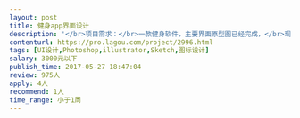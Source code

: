 ```yaml
---                
layout: post       
title: 健身app界面设计           
description: '</br>项目需求：</br>一款健身软件，主要界面原型图已经完成，</br>现在需要UI设计师帮助完成设计。</br>大概是7张左右设计图</br></br>人员要求：</br>最好是杭州地区的设计师。</br>'     
contenturl: https://pro.lagou.com/project/2996.html      
tags: [UI设计,Photoshop,illustrator,Sketch,图标设计]            
salary: 3000元以下          
publish_time: 2017-05-27 18:47:04         
review: 975人                   
apply: 4人                   
recommend: 1人                   
time_range: 小于1周              
---                 
```

